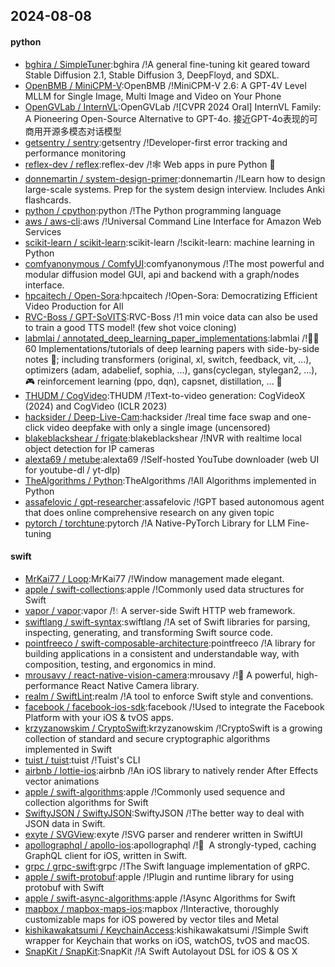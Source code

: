 ## 2024-08-08

#### python
* [bghira / SimpleTuner](https://github.com/bghira/SimpleTuner):bghira /!A general fine-tuning kit geared toward Stable Diffusion 2.1, Stable Diffusion 3, DeepFloyd, and SDXL.
* [OpenBMB / MiniCPM-V](https://github.com/OpenBMB/MiniCPM-V):OpenBMB /!MiniCPM-V 2.6: A GPT-4V Level MLLM for Single Image, Multi Image and Video on Your Phone
* [OpenGVLab / InternVL](https://github.com/OpenGVLab/InternVL):OpenGVLab /![CVPR 2024 Oral] InternVL Family: A Pioneering Open-Source Alternative to GPT-4o. 接近GPT-4o表现的可商用开源多模态对话模型
* [getsentry / sentry](https://github.com/getsentry/sentry):getsentry /!Developer-first error tracking and performance monitoring
* [reflex-dev / reflex](https://github.com/reflex-dev/reflex):reflex-dev /!🕸️ Web apps in pure Python 🐍
* [donnemartin / system-design-primer](https://github.com/donnemartin/system-design-primer):donnemartin /!Learn how to design large-scale systems. Prep for the system design interview. Includes Anki flashcards.
* [python / cpython](https://github.com/python/cpython):python /!The Python programming language
* [aws / aws-cli](https://github.com/aws/aws-cli):aws /!Universal Command Line Interface for Amazon Web Services
* [scikit-learn / scikit-learn](https://github.com/scikit-learn/scikit-learn):scikit-learn /!scikit-learn: machine learning in Python
* [comfyanonymous / ComfyUI](https://github.com/comfyanonymous/ComfyUI):comfyanonymous /!The most powerful and modular diffusion model GUI, api and backend with a graph/nodes interface.
* [hpcaitech / Open-Sora](https://github.com/hpcaitech/Open-Sora):hpcaitech /!Open-Sora: Democratizing Efficient Video Production for All
* [RVC-Boss / GPT-SoVITS](https://github.com/RVC-Boss/GPT-SoVITS):RVC-Boss /!1 min voice data can also be used to train a good TTS model! (few shot voice cloning)
* [labmlai / annotated_deep_learning_paper_implementations](https://github.com/labmlai/annotated_deep_learning_paper_implementations):labmlai /!🧑‍🏫 60 Implementations/tutorials of deep learning papers with side-by-side notes 📝; including transformers (original, xl, switch, feedback, vit, ...), optimizers (adam, adabelief, sophia, ...), gans(cyclegan, stylegan2, ...), 🎮 reinforcement learning (ppo, dqn), capsnet, distillation, ... 🧠
* [THUDM / CogVideo](https://github.com/THUDM/CogVideo):THUDM /!Text-to-video generation: CogVideoX (2024) and CogVideo (ICLR 2023)
* [hacksider / Deep-Live-Cam](https://github.com/hacksider/Deep-Live-Cam):hacksider /!real time face swap and one-click video deepfake with only a single image (uncensored)
* [blakeblackshear / frigate](https://github.com/blakeblackshear/frigate):blakeblackshear /!NVR with realtime local object detection for IP cameras
* [alexta69 / metube](https://github.com/alexta69/metube):alexta69 /!Self-hosted YouTube downloader (web UI for youtube-dl / yt-dlp)
* [TheAlgorithms / Python](https://github.com/TheAlgorithms/Python):TheAlgorithms /!All Algorithms implemented in Python
* [assafelovic / gpt-researcher](https://github.com/assafelovic/gpt-researcher):assafelovic /!GPT based autonomous agent that does online comprehensive research on any given topic
* [pytorch / torchtune](https://github.com/pytorch/torchtune):pytorch /!A Native-PyTorch Library for LLM Fine-tuning

#### swift
* [MrKai77 / Loop](https://github.com/MrKai77/Loop):MrKai77 /!Window management made elegant.
* [apple / swift-collections](https://github.com/apple/swift-collections):apple /!Commonly used data structures for Swift
* [vapor / vapor](https://github.com/vapor/vapor):vapor /!💧 A server-side Swift HTTP web framework.
* [swiftlang / swift-syntax](https://github.com/swiftlang/swift-syntax):swiftlang /!A set of Swift libraries for parsing, inspecting, generating, and transforming Swift source code.
* [pointfreeco / swift-composable-architecture](https://github.com/pointfreeco/swift-composable-architecture):pointfreeco /!A library for building applications in a consistent and understandable way, with composition, testing, and ergonomics in mind.
* [mrousavy / react-native-vision-camera](https://github.com/mrousavy/react-native-vision-camera):mrousavy /!📸 A powerful, high-performance React Native Camera library.
* [realm / SwiftLint](https://github.com/realm/SwiftLint):realm /!A tool to enforce Swift style and conventions.
* [facebook / facebook-ios-sdk](https://github.com/facebook/facebook-ios-sdk):facebook /!Used to integrate the Facebook Platform with your iOS & tvOS apps.
* [krzyzanowskim / CryptoSwift](https://github.com/krzyzanowskim/CryptoSwift):krzyzanowskim /!CryptoSwift is a growing collection of standard and secure cryptographic algorithms implemented in Swift
* [tuist / tuist](https://github.com/tuist/tuist):tuist /!Tuist's CLI
* [airbnb / lottie-ios](https://github.com/airbnb/lottie-ios):airbnb /!An iOS library to natively render After Effects vector animations
* [apple / swift-algorithms](https://github.com/apple/swift-algorithms):apple /!Commonly used sequence and collection algorithms for Swift
* [SwiftyJSON / SwiftyJSON](https://github.com/SwiftyJSON/SwiftyJSON):SwiftyJSON /!The better way to deal with JSON data in Swift.
* [exyte / SVGView](https://github.com/exyte/SVGView):exyte /!SVG parser and renderer written in SwiftUI
* [apollographql / apollo-ios](https://github.com/apollographql/apollo-ios):apollographql /!📱  A strongly-typed, caching GraphQL client for iOS, written in Swift.
* [grpc / grpc-swift](https://github.com/grpc/grpc-swift):grpc /!The Swift language implementation of gRPC.
* [apple / swift-protobuf](https://github.com/apple/swift-protobuf):apple /!Plugin and runtime library for using protobuf with Swift
* [apple / swift-async-algorithms](https://github.com/apple/swift-async-algorithms):apple /!Async Algorithms for Swift
* [mapbox / mapbox-maps-ios](https://github.com/mapbox/mapbox-maps-ios):mapbox /!Interactive, thoroughly customizable maps for iOS powered by vector tiles and Metal
* [kishikawakatsumi / KeychainAccess](https://github.com/kishikawakatsumi/KeychainAccess):kishikawakatsumi /!Simple Swift wrapper for Keychain that works on iOS, watchOS, tvOS and macOS.
* [SnapKit / SnapKit](https://github.com/SnapKit/SnapKit):SnapKit /!A Swift Autolayout DSL for iOS & OS X
